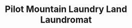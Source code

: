 ---
title: "Pilot Mountain Laundry Land Laundromat"
url: /pilot-mountain/pilot-mountain-laundry-land-laundromat/
shop: laundry
---